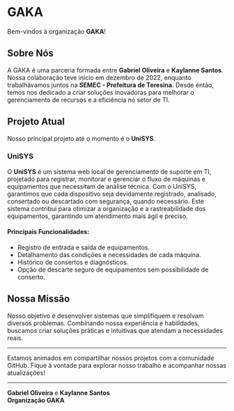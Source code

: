 # GAKA

Bem-vindos à organização **GAKA**!

## Sobre Nós

A GAKA é uma parceria formada entre **Gabriel Oliveira** e **Kaylanne Santos**. Nossa colaboração teve início em dezembro de 2022, enquanto trabalhávamos juntos na **SEMEC - Prefeitura de Teresina**. Desde então, temos nos dedicado a criar soluções inovadoras para melhorar o gerenciamento de recursos e a eficiência no setor de TI.

## Projeto Atual

Nosso principal projeto até o momento é o **UniSYS**.

### UniSYS

O **UniSYS** é um sistema web local de gerenciamento de suporte em TI, projetado para registrar, monitorar e gerenciar o fluxo de máquinas e equipamentos que necessitam de análise técnica. Com o UniSYS, garantimos que cada dispositivo seja devidamente registrado, analisado, consertado ou descartado com segurança, quando necessário. Este sistema contribui para otimizar a organização e a rastreabilidade dos equipamentos, garantindo um atendimento mais ágil e preciso.

#### Principais Funcionalidades:
- Registro de entrada e saída de equipamentos.
- Detalhamento das condições e necessidades de cada máquina.
- Histórico de consertos e diagnósticos.
- Opção de descarte seguro de equipamentos sem possibilidade de conserto.

## Nossa Missão

Nosso objetivo é desenvolver sistemas que simplifiquem e resolvam diversos problemas. Combinando nossa experiência e habilidades, buscamos criar soluções práticas e intuitivas que atendam a necessidades reais.

---

Estamos animados em compartilhar nossos projetos com a comunidade GitHub. Fique à vontade para explorar nosso trabalho e acompanhar nossas atualizações!

---

**Gabriel Oliveira** e **Kaylanne Santos**  
**Organização GAKA**
